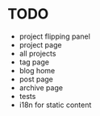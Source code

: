 # TODO

* project flipping panel
* project page
* all projects
* tag page
* blog home
* post page
* archive page
* tests
* i18n for static content
